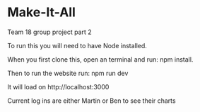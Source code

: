 # Make-It-All
Team 18 group project part 2

To run this you will need to have Node installed.

When you first clone this, open an terminal and run: npm install.

Then to run the website run: npm run dev

It will load on http://localhost:3000

Current log ins are either Martin or Ben to see their charts
